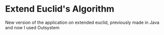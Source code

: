 # Extend Euclid's Algorithm
New version of the application on extended euclid, previously made in Java and now I used Outsystem

